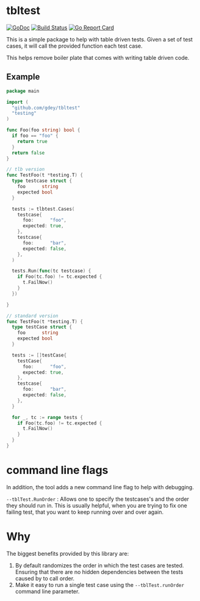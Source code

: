 # tbltest

[![GoDoc](https://godoc.org/github.com/gdey/tbl?status.svg)](https://godoc.org/github.com/gdey/tbl) [![Build Status](https://travis-ci.org/gdey/tbltest.svg?branch=master)](https://travis-ci.org/gdey/tbltest)
[![Go Report Card](https://goreportcard.com/badge/github.com/gdey/tbltest)](https://goreportcard.com/report/github.com/gdey/tbltest)

This is a simple package to help with table driven tests. Given a set
of test cases, it will call the provided function each test case.

This helps remove boiler plate that comes with writing table driven code.

## Example

```go
package main

import (
  "github.com/gdey/tbltest"
  "testing"
)

func Foo(foo string) bool {
  if foo == "foo" {
    return true
  }
  return false
}

// tlb version
func TestFoo(t *testing.T) {
  type testcase struct {
    foo      string
    expected bool
  }

  tests := tlbtest.Cases(
    testcase{
      foo:      "foo",
      expected: true,
    },
    testcase{
      foo:      "bar",
      expected: false,
    },
  )

  tests.Run(func(tc testcase) {
    if Foo(tc.foo) != tc.expected {
      t.FailNow()
    }
  })

}

// standard version
func TestFoo(t *testing.T) {
  type testCase struct {
    foo      string
    expected bool
  }

  tests := []testCase{
    testCase{
      foo:      "foo",
      expected: true,
    },
    testcase{
      foo:      "bar",
      expected: false,
    },
  }

  for _, tc := range tests {
    if Foo(tc.foo) != tc.expected {
      t.FailNow()
    }
  }
}

```

# command line flags

In addition, the tool adds a new command line flag to help with debugging.

`--tblTest.RunOrder` : Allows one to specify the testcases's and the order they should run in.
This is usually helpful, when you are trying to fix one failing test, that you want to keep running
over and over again.

# Why

The biggest benefits provided by this library are:

1. By default randomizes the order in which the test cases are tested. Ensuring that there are no hidden dependencies between the tests caused by to call order.
2. Make it easy to run a single test case using the `--tblTest.runOrder` command line parameter.


